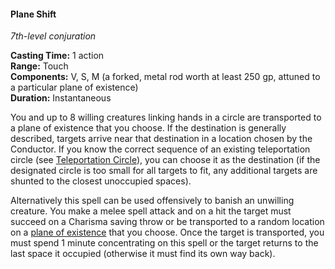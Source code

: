 #### Plane Shift
<!-- markdownlint-disable link-image-reference-definitions -->
[_metadata_:spell_name]:- "Plane Shift"
[_metadata_:spell_level]:- "7"
[_metadata_:spell_school]:- "conjuration"
[_metadata_:ritual]:- "false"
[_metadata_:casting_time_amount]:- "1"
[_metadata_:casting_time_unit]:- "action"
[_metadata_:range]:- "Touch"
[_metadata_:target]:- "you and up to 8 willing creatures, or one unwilling creature"
[_metadata_:components_verbal]:- "true"
[_metadata_:components_somatic]:- "true"
[_metadata_:components_material]:- "true"
[_metadata_:components_material_description]:- "a forked, metal rod worth at least 250 gp, attuned to a particular plane of existence"
[_metadata_:components_material_cost]:- "250 gp"
[_metadata_:duration]:- "Instantaneous or up to 1 minute"
[_metadata_:concentration]:- "conditional"
[_metadata_:saving_throw]:- "Charisma"
[_metadata_:saving_throw_success]:- "avoids_effect"
[_metadata_:compared_to_wotc_srd_5.1]:- "mechanics_same_wording_different"
[_metadata_:compared_to_a5e_srd]:- "mechanics_same_wording_different"
<!-- markdownlint-disable-next-line no-emphasis-as-heading -->
_7th-level conjuration_

**Casting Time:** 1 action \
**Range:** Touch \
**Components:** V, S, M (a forked, metal rod worth at least 250 gp, attuned to a particular plane of existence) \
**Duration:** Instantaneous

You and up to 8 willing creatures linking hands in a circle are transported to a plane of existence that you choose.
If the destination is generally described, targets arrive near that destination in a location chosen by the Conductor.
If you know the correct sequence of an existing teleportation circle (see [Teleportation Circle](#Teleportation_Circle_teleportation_circle)), you can choose it as the destination (if the designated circle is too small for all targets to fit, any additional targets are shunted to the closest unoccupied spaces).

Alternatively this spell can be used offensively to banish an unwilling creature.
You make a melee spell attack and on a hit the target must succeed on a Charisma saving throw or be transported to a random location on a [plane of existence](#Planes_of_Existence_planes_of_existence) that you choose.
Once the target is transported, you must spend 1 minute concentrating on this spell or the target returns to the last space it occupied (otherwise it must find its own way back).
